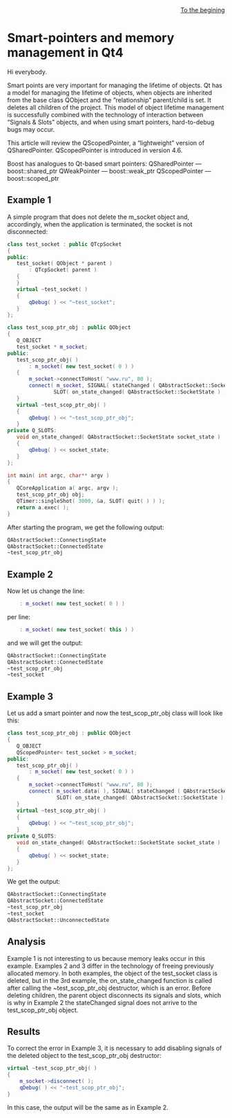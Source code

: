 <p align="right" width="100%"><a href="https://sploid.github.io/">To the begining</a></p>

# Smart-pointers and memory management in Qt4

Hi everybody.

Smart points are very important for managing the lifetime of objects. Qt has a model for managing the lifetime of objects, when objects are inherited from the base class QObject and the ”relationship” parent/child is set. It deletes all children of the project. This model of object lifetime management is successfully combined with the technology of interaction between “Signals & Slots” objects, and when using smart pointers, hard-to-debug bugs may occur.

This article will review the QScopedPointer, a “lightweight” version of QSharedPointer. QScopedPointer is introduced in version 4.6.

Boost has analogues to Qt-based smart pointers:
QSharedPointer — boost::shared_ptr
QWeakPointer — boost::weak_ptr
QScopedPointer — boost::scoped_ptr

## Example 1

A simple program that does not delete the m_socket object and, accordingly, when the application is terminated, the socket is not disconnected:

```cpp
class test_socket : public QTcpSocket
{
public:
   test_socket( QObject * parent )
       : QTcpSocket( parent )
   {
   }
   virtual ~test_socket( )
   {
       qDebug( ) << "~test_socket";
   }
};

class test_scop_ptr_obj : public QObject
{
   Q_OBJECT
   test_socket * m_socket;
public:
   test_scop_ptr_obj( )
       : m_socket( new test_socket( 0 ) )
   {
       m_socket->connectToHost( "www.ru", 80 );
       connect( m_socket, SIGNAL( stateChanged ( QAbstractSocket::SocketState ) ),
               SLOT( on_state_changed( QAbstractSocket::SocketState ) ) );
   }
   virtual ~test_scop_ptr_obj( )
   {
       qDebug( ) << "~test_scop_ptr_obj";
   }
private Q_SLOTS:
   void on_state_changed( QAbstractSocket::SocketState socket_state )
   {
       qDebug( ) << socket_state;
   }
};

int main( int argc, char** argv )
{
   QCoreApplication a( argc, argv );
   test_scop_ptr_obj obj;
   QTimer::singleShot( 3000, &a, SLOT( quit( ) ) );
   return a.exec( );
}
```

After starting the program, we get the following output:

```txt
QAbstractSocket::ConnectingState
QAbstractSocket::ConnectedState
~test_scop_ptr_obj
```

## Example 2

Now let us change the line:

```cpp
    : m_socket( new test_socket( 0 ) )
```

per line:

```cpp
    : m_socket( new test_socket( this ) )
```

and we will get the output:

```txt
QAbstractSocket::ConnectingState
QAbstractSocket::ConnectedState
~test_scop_ptr_obj
~test_socket
```

## Example 3

Let us add a smart pointer and now the test_scop_ptr_obj class will look like this:

```cpp
class test_scop_ptr_obj : public QObject
{
   Q_OBJECT
   QScopedPointer< test_socket > m_socket;
public:
   test_scop_ptr_obj( )
       : m_socket( new test_socket( 0 ) )
   {
       m_socket->connectToHost( "www.ru", 80 );
       connect( m_socket.data( ), SIGNAL( stateChanged ( QAbstractSocket::SocketState ) ),
                SLOT( on_state_changed( QAbstractSocket::SocketState ) ) );
   }
   virtual ~test_scop_ptr_obj( )
   {
       qDebug( ) << "~test_scop_ptr_obj";
   }
private Q_SLOTS:
   void on_state_changed( QAbstractSocket::SocketState socket_state )
   {
       qDebug( ) << socket_state;
   }
};
```

We get the output:

```txt
QAbstractSocket::ConnectingState
QAbstractSocket::ConnectedState
~test_scop_ptr_obj
~test_socket
QAbstractSocket::UnconnectedState
```

## Analysis

Example 1 is not interesting to us because memory leaks occur in this example.
Examples 2 and 3 differ in the technology of freeing previously allocated memory. In both examples, the object of the test_socket class is deleted, but in the 3rd example, the on_state_changed function is called after calling the ~test_scop_ptr_obj destructor, which is an error. Before deleting children, the parent object disconnects its signals and slots, which is why in Example 2 the stateChanged signal does not arrive to the test_scop_ptr_obj object.

## Results

To correct the error in Example 3, it is necessary to add disabling signals of the deleted object to the test_scop_ptr_obj destructor:

```cpp
virtual ~test_scop_ptr_obj( )
{
    m_socket->disconnect( );
    qDebug( ) << "~test_scop_ptr_obj";
}
```

In this case, the output will be the same as in Example 2.
